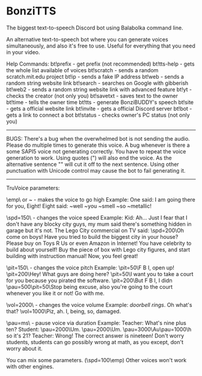 # BonziTTS
The biggest text-to-speech Discord bot using Balabolka command line.


An alternative text-to-speech bot where you can generate voices simultaneously, and also it's free to use. Useful for everything that you need in your video.

Help Commands:
bt!prefix - get prefix (not recommended)
bt!tts-help - gets the whole list available of voices
bt!scratch - sends a random scratch.mit.edu project
bt!ip - sends a fake IP address
bt!web - sends a random string website link
bt!search - searches on Google with gibberish
bt!web2 - sends a random string website link with advanced feature
bt!yt - checks the creator (not only you)
bt!savetxt - saves text to the owner
bt!time - tells the owner time
bt!tts - generate BonziBUDDY's speech
bt!site - gets a official website link
bt!invite - gets a official Discord server
bt!bot - gets a link to connect a bot
bt!status - checks owner's PC status (not only you)

---

BUGS:
There's a bug when the overwhelmed bot is not sending the audio. Please do multiple times to generate this voice.
A bug whenever is there a some SAPI5 voice not generating correctly. You have to repeat the voice generation to work.
Using quotes (") will also end the voice. As the alternative sentence "\" will cut it off to the next sentence.
Using other punctuation with Unicode control may cause the bot to fail generating it.

---

TruVoice parameters:

\emp\ or ~ - makes the voice to go high
Example: One said: I am going there for you, Eight! Eight said: ~well ~you ~smell ~so ~metallic!

\spd=150\ - changes the voice speed
Example: Kid: Ah... Just I fear that I don't have any blocky city guys, my mum said there's something hidden in garage but it's not. The Lego City commercial on TV said: \spd=200\Oh come on boys! Have you tried to build the biggest city in your house? Please buy on Toys R Us or even Amazon in Internet! You have celebrity to build about yourself! Buy the piece of box with Lego city figures, and start building with instruction manual! Now, you feel great!

\pit=150\ - changes the voice pitch
Example: \pit=50\F B I, open up! \pit=200\Hey! What guys are doing here? \pit=50\I want you to take a court for you because you pirated the software. \pit=200\But F B I, I didn \pau=500\\pit=50\Stop being excuse, also you're going to the court whenever you like it or not! Go with me.

\vol=2000\ - changes the voice volume
Example: *doorbell rings*. Oh what's that? \vol=1000\Piz, ah. I, being, so, damaged.

\pau=ms\ - pause voice via duration
Example: Teacher: What's nine plus ten? Student: \pau=2000\Um. \pau=2000\Um. \pau=3000\Au\pau=1000\h so it's 21? Teacher: Wrong! The correct answer is nineteen! Don't worry students, students can go possibly wrong at math, as you except, don't worry about it.

You can mix some parameters. (\spd=100\\emp\)
Other voices won't work with other engines.
